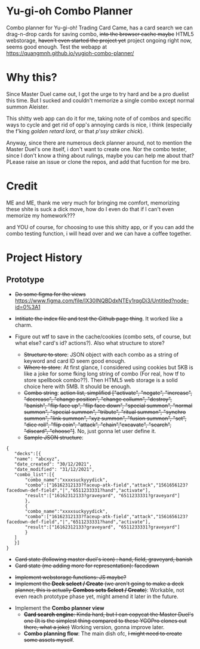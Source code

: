 # Yu-gi-oh Combo Planner
Combo planner for Yu-gi-oh! Trading Card Came, has a card search we can drag-n-drop cards for saving combo, ~~into the browser cache maybe~~ HTML5 webstorage, ~~haven't even started the project yet~~ project ongoing right now, seems good enough.
Test the webapp at https://quangmnh.github.io/yugioh-combo-planner/

# Why this?
 Since Master Duel came out, I got the urge to try hard and be a pro duelist this time. But I sucked and couldn't memorize a single combo except normal summon Aleister.
 
 This shitty web app can do it for me, taking note of of combos and specific ways to cycle and get rid of opp's annoying cards is nice, i think (especially the f'king *golden retard lord*, or that *p'ssy striker chick*).

 Anyway, since there are numerous deck planner around, not to mention the Master Duel's one itself, i don't want to create one. Nor the combo tester, since I don't know a thing about rulings, maybe you can help me about that? PLease raise an issue or clone the repos, and add that fucntion for me bro.

# Credit
ME and ME, thank me very much for bringing me comfort, memorizing these shite is suck a dick move, how do I even do that if I can't even memorize my homework???

and YOU of course, for choosing to use this shitty app, or if you can add the combo testing function, i will head over and we can have a coffee together.

# Project History

## Prototype
- ~~Do some figma for the views~~
  https://www.figma.com/file/IX30INQBDdxNTEy1rqgDi3/Untitled?node-id=0%3A1
  
- ~~Intitiate the index file and test the Github page thing~~. It worked like a charm.
- Figure out wtf to save in the cache/cookies (combo sets, of course, but what else? card's id? actions?). Also what structure to store?
   + ~~Structure to store~~: JSON object with each combo as a string of keyword and card ID seem good enough.  
   + ~~Where to store~~: At first glance, I considered using cookies but 5KB is like a joke for some fking long string of combo (For real, how tf to store spellbook combo??). Then HTML5 web storage is a solid choice here with 5MB. It should be enough.
   + ~~Combo string~~: ~~action list, simplified ["activate", "negate", "increase", "decrease", "change position", "change collumn", "destroy", "banish", "flip face up", "flip face down", "special summon", "normal summon", "special summon", "tribute", "ritual summon", "synchro summon", "link summon", "xyz summon", "fusion summon", "set", "dice roll", "flip coin", "attack", "chain","excavate", "search", "discard", "choose"]~~. No, just gonna let user define it.
   +  ~~Sample JSON structure~~: 
```
{
   "decks":[{
   "name": "abcxyz",
   "date_created": "30/12/2021",
   "date_modified": "31/12/2021",
   "combo_list":[{
       "combo_name":"xxxxsuckyyydick",
       "combo":["16162312133?faceup-atk-field","attack","1561656123?facedown-def-field","|","6511233331?hand","activate"],
       "result":["16162312133?graveyard", "6511233331?graveyard"]
       },
       {
       "combo_name":"xxxxsuckyyydick",
       "combo":["16162312133?faceup-atk-field","attack","1561656123?facedown-def-field","|","6511233331?hand","activate"],
       "result":["16162312133?graveyard", "6511233331?graveyard"]
       }
   ]
   }]
}
```
  + ~~Card state (following master duel's icon) : hand, field, graveyard, banish~~
  + ~~Card state (me adding more for representation): facedown~~
- ~~Implement webstorage functions: JS maybe?~~
- ~~Implement the **Deck select / Create** (we aren't going to make a deck planner, this is actually **Combos sets Select / Create**)~~: Workable, not even reach prototype phase yet, might amend it later in the future.
<!-- <img src="/assets/combolist_preview.png" width="686" height="346"> -->
- Implement the **Combo planner view**
   + ~~**Card search engine**: Kinda hard, but I can copycat the Master Duel's one (It is the simplest thing compared to these YGOPro clones out there, what a joke)~~ Working version, gonna improve later.
   + **Combo planning flow**: The main dish ofc, ~~I might need to create some assets myself~~.
